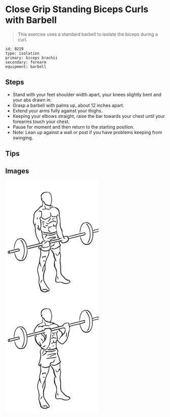 # Close Grip Standing Biceps Curls with Barbell
> This exercise uses a standard barbell to isolate the biceps during a curl.

``` 
id: 0219 
type: isolation 
primary: biceps brachii 
secondary: forearm 
equipment: barbell 
``` 

## Steps

 - Stand with your feet shoulder width apart, your knees slightly bent and your abs drawn in.
 - Grasp a barbell with palms up, about 12 inches apart.
 - Extend your arms fully against your thighs.
 - Keeping your elbows straight, raise the bar towards your chest until your forearms touch your chest.
 - Pause for moment and then return to the starting position.
 - Note: Lean up against a wall or post if you have problems keeping from swinging.

## Tips


## Images

<svg width="221pt" height="275pt" viewBox="0 0 221 275" xmlns="http://www.w3.org/2000/svg">
  <g fill="#FFF">
    <path d="M0 0h221v114.45c-4 1.11-8.07 1.99-12.15 2.77-.38.43-1.12 1.3-1.5 1.73-1.54-7.01-3.58-15.25-10.38-18.99-3.6-2.25-7.9-.91-11.57.37-4.22 1.83-6.19 6.4-7.55 10.5-1.64 4.73-2.13 9.77-1.68 14.74-9.69 1.55-18.9 5.29-28.61 6.61-2.53-2.45-6.07-.08-9.05-.04-1.05-1.77-2.23-3.47-3.07-5.35-.42-3.22.41-6.6-.84-9.69-1.35-3.32-3.9-6.3-3.93-10.03.01-7.75-.16-15.62-2.44-23.08.69-5.98.55-12.9-3.76-17.58-5.05-3.9-12.51-4.36-18.21-1.63.08-1.04.25-3.13.34-4.17 2.41.68 4.88 1.18 7.39 1.36-1.62-1.82-4.04-2.16-6.27-2.73 1.43-3.87 2.12-7.95 2.62-12.03.6-4.48-1.25-8.77-1.88-13.15-.6-3.9-4.51-6.72-8.34-6.76-5.07-.52-11.09.1-14.29 4.6-3.24 4.38-1.32 9.99-.81 14.91.92 1.03 1.84 2.07 2.75 3.1-.12 3.07-.29 6.14-.56 9.21-1.76.91-3.56 1.78-5.16 2.96-2.69 2.02-3.79 5.55-6.75 7.27-4.93 3.08-8.89 8.56-8.42 14.59.48 5.21-2.28 10.16-1.36 15.35.73 5.17 5.27 9.22 4.45 14.71-.69 5.81 1.29 11.32 2.51 16.91 1.54 6.35 6.4 11.32 7.54 17.83-9.34 3-19.03 4.69-28.5 7.2-1.34-6.41-3.91-13.01-9.08-17.29-3.92-3.17-9.39-1.76-13.52.14-7.27 5.89-8.55 16.16-8.5 24.95-4.13.92-8.25 1.91-12.4 2.75-3.38.75-2.46 8.01 1.25 6.65 8.19-1.97 16.55-3.54 24.48-6.35.32-1.95.28-4.85-1.67-5.86-3.78.55-7.43 1.78-11.15 2.61 1.61-7.36 1.34-15.85 6.83-21.71 2.3-2.83 6.18-2.87 9.42-3.81 3.25 1.88 6.74 3.83 8.62 7.25 6.13 10.87 7.05 24.77 1.6 36.11-1.24 2.44-2.93 4.92-5.47 6.13-3.14.56-6.53 1.15-9.67.26-4.34-2.07-6.69-6.66-8.14-11.02-.81-2.08-1.08-4.54-2.86-6.08.82 6.53 3.17 13.38 8.31 17.77 3.6 3.16 8.8 1.86 13.01 1.05 3.8-1.88 5.81-5.95 7.35-9.69 2.98-7.04 2.48-14.85 2.05-22.3 9.11-1.84 18.1-4.22 27.16-6.32 3.02-.72 6.08-1.43 8.94-2.69.08-1.27-.03-2.55 0-3.81 2.78-.48 5.75-.34 8.28-1.76-1.15-.32-2.3-.61-3.46-.86-1.61-2.52-3.3-5.09-3.9-8.07-1.14-4.26-.56-8.76-1.91-12.99 2.23 1.82 4.7 3.7 7.72 3.71 5.74.25 11.58 2.69 17.24.5 3.11-1.17 8.02-.82 8.64-5.03-4.72 1.8-9.62 3.33-14.68 3.7-3.35-.33-6.64-1.18-10.03-1.26-3.14.1-5.88-1.64-8.92-2.1a85.531 85.531 0 0 0-4.1-5.87c3.64-5.76 1.85-12.55 1.49-18.87 1.36-.58 2.72-1.17 4.04-1.85-.99.23-2.97.69-3.97.93-.66-1.45-1.34-2.89-2.03-4.32l1.56-2.84c3.67 2.85 8.23 7.22 13.16 4.43 2.74-2.16 5.88-3.54 9.1-4.82 3.9-3.44 2.89-9.55-.92-12.63 1.29 3.6 2.18 7.44.82 11.17-2.45.87-5.07 1.46-7.2 3.02-1.55.98-3.11 2.24-5.06 2.15-3.05.3-5.23-2.27-7.53-3.84H84.8c2.27-4.44 2.68-9.55 1.23-14.3-2.72-.91-6.32-1.99-8.31.81 1.24-.12 2.48-.27 3.71-.44l3.78 1.65c-.12 4.79.8 11.87-4.88 13.85 2.82 6.06 2.71 12.77 3.11 19.29-.01 2.81-1.93 5.1-3.09 7.51.57.26 1.73.77 2.3 1.03 4.97 6.05 2.6 14.39 5.76 21.14.94 2.09 2.71 3.62 4.27 5.23-2.85-.64-5.58-.13-7.37 2.43l2.12 1.35c-.56-.15-1.11-.31-1.65-.48-.97 1.49-2.76 1.82-4.29 2.45-.38-4.3-2.9-7.82-4.73-11.57-2.8-5.34-3.56-11.4-4.87-17.2.23-4.85.13-9.75-1.74-14.33l2.26.24c-.71-2.45-1.28-4.94-2.15-7.35l.28 4.28c-.51.64-1.02 1.29-1.54 1.93-1.82-4.61-2.53-9.82-.95-14.6 1.17-3.27.46-6.78 1.06-10.13.91-3.59 3.73-6.31 6.71-8.32 2.83-1.84 4.15-5.12 6.63-7.31 1.8-1.33 3.92-2.12 5.91-3.1.16-3.77.44-7.54.39-11.32 1.96 2.22 3.15 4.98 5.05 7.23 3.19 2.4 7.23 3.33 11.17 3.35.12 2.11 1.36 4.44.09 6.41-2.82 2.08-6.39-.53-9.55-.44.1-3.52-2.1-6.32-4.41-8.72 1.19 2.97 2.43 5.93 3.5 8.95-2.3.4-4.6.84-6.9 1.2-.06.4-.17 1.19-.22 1.59 2.26-.37 4.49-.91 6.76-1.25 2.97-.52 5.73.99 8.62 1.34 1.75-.64 2.82-2.3 4.29-3.36 2.62-1.27 5.47-1.94 8.31-2.52 3.37 1.76 7.07 3.45 8.96 6.97 2.55 3.94 2.8 8.96 1.5 13.38.34.52 1.03 1.55 1.37 2.06.36 3.68 1.65 7.22 1.74 10.93.21 3.26-.35 6.5-.4 9.76.52 6.44 5.68 11.6 5.33 18.19-.06 3.45 2.27 6.3 2.79 9.65.34 2.65 3.39 3.63 5.68 2.95-1.53-1.06-3.1-2.07-4.64-3.09 2.35-.75 4.72-1.43 7.1-2.06 1.28 2.29 4.44 4.49 3.18 7.41-1.95 4.82-7.49 6-11.99 7.18-1.6-1.05-2.97-2.41-4.47-3.59 1.49-.6 2.95-1.28 4.32-2.14-4.48-.47-8.69 1.37-13.02 2.17-5.88 1.2-11.64 2.9-17.52 4.11l.28-2.85c9.5-3.16 20.16-3.09 28.84-8.46-2.05.07-4.07.34-6.08.67-1.91-4.39-5.76-8.04-5.85-13.07-.14-3.31-.55-6.64-2-9.66.26-2.42.39-4.85.71-7.26.51-3.1 2.71-5.77 2.71-8.96-.72-4.3-1.63-8.57-1.99-12.92.74-.65 1.49-1.29 2.24-1.93-.23-.9-.71-2.71-.94-3.62-.92 1.73-1.66 3.54-2.24 5.4-2.41-.63-4.85-.31-7.19.46-1.3-.57-2.59-1.16-3.88-1.75-.24.4-.74 1.18-.98 1.57 3.1 2.05 6.7 1.84 9.97.23 2.58 2.48 2.21 6.38 3.07 9.62 1.24 4.61-1.54 8.75-3.9 12.43-.68-.13-2.03-.38-2.7-.51-.43-1.78-.93-3.55-1.57-5.27-.54 2.4-1.01 4.81-1.51 7.21.66-.15 1.99-.46 2.65-.62l1.99 1.31c.65-.57 1.95-1.72 2.6-2.3-.09 1.95-.1 3.93-.61 5.82 3.24 3.13 1.26 7.96 2.01 11.89.18 4.86 3.4 8.66 6 12.48-4.13 1.88-8.73 2.08-13.05 3.31-2.55.56-5.25 1.74-7.8.59 4.39-1.86 8.83-3.61 13.26-5.38-.06-1.08-.1-2.15-.14-3.22-5.9.27-11.74 1.45-17.34 3.3-1.39.38-2.41 1.44-3.46 2.34 6.33-.99 12.38-3.85 18.89-3.58-3.91 1.96-8.04 3.42-11.9 5.46.2.97.4 1.95.61 2.92-2.48-.2-4.96-.25-7.44-.38-1.39 1.24-2.78 2.49-4.07 3.84-1.25.66-2.49 1.34-3.7 2.07 3.82 1.06 6.36-2.02 8.36-4.71.93.17 2.77.51 3.69.69 1.54 3.48 2.44 7.67.06 10.99-4.38 1.09-8.84 2.01-13.36 2.25a44.692 44.692 0 0 0-4.22-3.7c1.4-.64 4.78.35 4.38-2.12-2.33-.09-4.61.5-6.85 1.04-9.06 2.23-18.14 4.32-27.19 6.59-1.01.47-3.02.42-2.54 2.05 1.45.71 2.99-.07 4.45-.35 7.59-2.19 15.29-4.01 23.01-5.69a322.31 322.31 0 0 1-3.35 3.09c1.11 2.33 2.83 4.48 5.54 4.87-.55 4.39.37 8.8-.03 13.19-1.16 4.28-2.6 8.53-2.72 13.01.06 7.67-5.06 14.37-4.72 22.09.58 7.76 4.65 15.08 3.55 23-1.69 8.34 2.37 16.2 3.98 24.2 3.49 5.58 11.95 6.59 17.31 3.18 1.82-.53 4.75-.85 4.49-3.44-.26-4.58-4.69-7.24-6.79-10.96-2.4-4.58-6.02-8.74-6.46-14.1-.79-6.7-.03-13.67 2.59-19.91 2.19-5.97-.38-12.44 1.29-18.5.78-3.3 2.07-6.45 3.09-9.69.97-3.18 3.31-5.73 4.31-8.9 1.2-3.59 1.46-7.39 1.6-11.15.89-.94 1.78-1.87 2.67-2.81 1.39 3.13 3.32 5.96 5.11 8.87 1.84 2.94.98 6.67 2.3 9.8 1.54 3.68 3.03 7.44 5.57 10.58.95-3.36-.74-6.31-2.11-9.21-1.7-3.42-.71-7.6-2.8-10.87-1.61-2.74-3.07-5.67-5.49-7.8-1.18-1.25-2.87-2.27-2.75-4.29 2.68.97 5.2 3.02 8.22 2.61 4.94-.29 9.33-2.97 13.11-5.97.26 4.28.48 8.57.79 12.86-.49.03-1.48.1-1.97.13-.78 2.32-1.34 4.84-3.02 6.72-2.77-.23-3.98-2.86-4.94-5.08-.19.04-.57.13-.75.17 1.03 2.18 1.4 5.1 3.74 6.31 3.39.28 4.7-3.37 6.28-5.63.77 1.87 2.01 3.73 1.65 5.86-1 6.45-2.26 13.11-.85 19.59 1.91 8.47-.98 17.54 2.64 25.69 2.75 2.9 5.74 5.59 8.16 8.79 2.37 3.21 6.23 4.71 10.08 5.16.74.94 1.47 1.9 2.19 2.86-1.74.92-3.4 2.02-5.24 2.73-2.61.16-5.21-.29-7.81-.37-2.6-1.24-5.19-2.93-8.19-2.74-3.67-.18-7.83 1.31-10.98-1.25.33-4.56.52-9.2 1.99-13.57.15-4.01.38-8.06-.12-12.06-.45-3.52-3.24-6.21-3.7-9.73-.71-4.22-1.49-8.53-.71-12.81-.44-.8-.9-1.59-1.35-2.38-.82 4.62-1.59 9.36-1.08 14.06 1.49 4.87 5.16 8.93 5.45 14.19 1.6 7.9-4.07 15.4-1.94 23.24 4.37 4.72 11.01-.24 15.92 2.97 6.29 3.52 15.8 3.51 20.01-3.17-1.22-1.36-2.29-2.9-3.79-3.97-3.12-.82-6.54-1.38-8.69-4.05-2.6-3.14-5.62-5.9-8.42-8.83-3.22-7.88-.8-16.68-2.3-24.88-1.27-5.92-1.17-12.13.17-18.03.83-3.26-1.44-6.21-1.33-9.45.01-4.61-.12-9.23-.9-13.78.58-.25 1.72-.74 2.3-.98-.05-.86-.09-1.7-.13-2.55-2.33-2.48-2.64-5.91-3.23-9.09 3.56.77 4.94 5.39 8.86 5.32 3.15-.6 6.25-1.54 9.2-2.78 2.65-1.81 3.91-4.98 5.04-7.87 8.48-2.15 17.03-3.98 25.47-6.28.85 7.5 3.82 15.63 10.61 19.67 3.91 1.26 8.66.85 12.33-1.01 7.41-6.59 8.49-17.42 8.35-26.75a82.79 82.79 0 0 0 13.03-2.97V275H0V0m74.13 91.89c.53-.07 1.59-.19 2.12-.26.15-1.5 1.21-3.08.55-4.55-1.77.9-1.89 3.19-2.67 4.81m40.34-3.39c-1.36 1.12-2.52 2.73-4.51 2.1 1.86 1.58 2.82 3.85 2.1 6.27-1.33.06-2.65.11-3.98.16-1.07 1.46-2.61 2.37-4.37 2.75-.64.87-1.26 1.74-1.88 2.62-1.95-.81-3.87-1.74-5.86-2.47 1.05 2.22 3.06 3.47 5.47 3.66 1.53-1.39 3.36-2.4 5.39-2.84.35-.39 1.05-1.16 1.41-1.54 1.83-.25 3.6-.82 5.13-1.89 2.69.14 5.37.52 7.91 1.48-.74-3.51-4.81-2.82-7.48-3-.08-1.51-.84-2.79-1.75-3.95.9-.76 1.8-1.52 2.69-2.28 1.09.5 2.2.98 3.32 1.44-.91-1.12-1.9-2.81-3.59-2.51m-10.87 3.87c-.84 2.2-3.37 3.16-3.88 5.51 3.92-1.74 6.3-5.33 8.39-8.9-2.04.28-3.67 1.51-4.51 3.39m-17.49 5.38c.93 3.38 4.56 1.55 6.87 1.07l-1.11-1.79c-1.83.79-3.8.94-5.76.72m.58 5.99c1.86.11 3.72.16 5.58.21-.8-.92-1.61-1.83-2.42-2.74-1.06.84-2.12 1.67-3.16 2.53m-9.68 1.13c-.47 2.15-.1 4.32.38 6.43L75 112.65c1.83 2.02 3.53 4.15 5.37 6.16 3.23-.29-.13-2.93-.92-4.23-.56-3.13.62-7.77-2.44-9.71m17.43 1.24c1.23 3.15 5.49 2.39 6.44-.55-2.14.22-4.29.4-6.44.55m-5.23 1.03c-.62 3.78 4.17 5.64 7.22 4.63-2.12-1.94-4.84-3.05-7.22-4.63m16.25 2.11c-1.76 1.27-3.76.23-5.63-.08 1.2 1.27 2.69 3.41 4.71 2.48 2.09-1.26 4.81-.86 6.68-2.51-1.89-.34-3.96-.92-5.76.11m-4.44 3.48c-.67 1.38 1.26 3.3 2.62 2.81.46-1.33-1.13-3.76-2.62-2.81m-.2 2.83c-.03 3.3 3.12 7.82 6.84 6.73-2.41-2.11-4.72-4.33-6.84-6.73m16.13 10.73c-5.1 1.59-10.46 2.59-15.82 2.11-3.86-.46-7.43-2.2-11.33-2.46.06.83.18 2.49.25 3.33.35-.5 1.05-1.48 1.4-1.98 1.82.66 3.63 1.35 5.35 2.23-1.1 1.8-2.32 3.51-3.53 5.23l1.46.85c1.53-1.56 2.64-3.43 3.29-5.51 1.15-.21 2.31-.45 3.47-.69 1.08 1.46 2.98.93 4.52.95 4.66-.29 9.38-1.33 13.46-3.67.13-.61.39-1.84.52-2.46-.97.75-1.83 1.71-3.04 2.07m5.39 7.1c-.87 1.14.69 3.35 2.05 2.49-.05-1.4-.73-2.23-2.05-2.49m-87.22 6.84c1.86 3.35 4.98 5.92 6.12 9.67 4.39 11.73 4.32 25.98-2.82 36.64 3.01-.48 4.09-3.5 4.97-5.99 3.62-10.84 3.01-23.05-1.57-33.51-1.5-2.82-3.13-6.37-6.7-6.81m69.1 1.05c.57.58.57.58 0 0m21.48 92.97c-.75-2.71-1.25-5.48-1.26-8.3-2.43 2.29-1.4 6.61 1.26 8.3z"/>
    <path d="M89.46 31.39c3.59-2.93 8.38-2.95 12.77-2.78 2.07 1.84 4.75 3.6 5.08 6.61.69 4.24 2.32 8.46 1.51 12.82-.52 2.94-.73 5.95-1.63 8.8-1.02.76-2.14 1.38-3.23 2.04-2.66-.87-5.35-1.69-7.92-2.83-2.37-1.08-3.2-3.74-4.16-5.95-1.66-.99-3.38-1.94-4.81-3.25-.3-1.71.59-3.3 1.03-4.9-.61.14-1.84.41-2.45.55-.5-3.98.17-8.73 3.81-11.11zM184.49 102.49c3.47-1.82 8.25-3.42 11.65-.63 6.07 3.2 8.13 10.38 9.55 16.58 1.24 9.29 1.25 19.84-4.46 27.75-2.71 3.95-7.91 4.22-12.23 3.85-3.6-1.51-6.44-4.58-8.08-8.08-1.6-3.17-1.96-6.81-3.85-9.84 3.88-1.2 7.88-1.94 11.74-3.2.31-.97.62-1.95.94-2.93-.49-1.13-.98-2.27-1.46-3.4-3.93.76-7.78 1.89-11.71 2.62 1.47-7.78 1.3-17.18 7.91-22.72m6.44-.78c.25 2.45 2.51 3.84 3.69 5.82 7.21 12.39 7.32 28.78-.68 40.84 3.8-.91 4.63-5.32 5.92-8.44 3.07-11.61 1.87-24.72-4.75-34.92-.96-1.58-2.53-2.58-4.18-3.3zM207.13 119.47c4.58-1.37 9.27-2.29 13.87-3.55v3.7c-4.35 1.13-8.79 1.9-13.11 3.18l-.76-3.33z"/>
    <path d="M151.45 133.16c11.66-2.26 23.02-5.97 34.65-8.41 1.73-1.03 3.01 2.05 1.41 2.68-12.13 3.65-24.61 5.92-36.8 9.34-.5-.66-1.5-1.99-2-2.65.35-.51.72-1 1.09-1.49l1.65.53zM106.39 149.19c6.76-1.53 13.69-2.44 20.22-4.9.21 3.32.51 6.88 3.11 9.32-2.12.9-4.07 2.13-5.8 3.65-2.57 2.24-5.89 3.25-9.12 4.09-2.57-.94-5.2-1.89-7.98-1.85.57-3.54 4.32-3.96 7.15-4.65 1.87-1.37 2.32-3.86 2.95-5.96-2.28.41-2.74 3.01-3.9 4.63-2.5.35-5.27.69-7.08 2.66-.57 2.11-.68 4.32-1.02 6.47-3.48 2.38-7.78 3.72-12 3.26-2.74-.59-5.24-1.94-7.85-2.93 0-1.8-.01-3.6-.04-5.4-2.33.27-2.4 2.97-3.41 4.58a313.1 313.1 0 0 1-1.8-2.65c.79-1.45 1.46-2.96 2.02-4.51 3.73-.24 4.87 4.4 8.24 5.37.94-1.14 2.34-1.64 3.81-1.38 4.51-.05 9.69-1.09 12.28-5.21 1.3-1.27.47-3.1.22-4.59zM10.39 167.44c7.38-.79 14.39-3.46 21.7-4.48.16.56.48 1.66.64 2.22-7.08 2.5-14.63 3.49-21.74 5.97l-.6-3.71z"/>
    <path d="M84.02 164.75c2.68.85 5.18 2.22 7.87 3.06 3.72.67 7.45-.55 11.03-1.44-.26 4.3-1.03 8.67-2.83 12.6-3.79 5.75-5.29 12.57-7.5 19.01-2.27 4.09-4.51 8.38-4.86 13.14-.05 1.87-.66 4.16 1.12 5.49 1.25-5.12.37-10.95 4.02-15.26.08 3.23.3 6.49-.06 9.71-.78 3.39-2.78 6.39-3.27 9.86-.97 6.5-.65 13.38 1.95 19.48 2.06 3.31 3.9 6.76 5.91 10.11 2.44 2.6 4.66 5.39 6.38 8.53-1.19.51-2.42.91-3.68 1.19-.99-1.54-1.73-4.53-4.2-3.66-2.78.56-5.63.25-8.42.6-.17.42-.53 1.25-.71 1.66.95-.18 1.9-.35 2.86-.52 3 2.05 7.32-2.14 9.13 1.95-4.03 3.66-10.68 2.34-13.66-2-.47-6.07-3.91-11.35-5.05-17.27-.01-2.69 1.04-5.28.96-7.97-.29-6.02-2.3-11.73-3.64-17.55-1.38-6.5 1.02-13 3.62-18.86 1.93 2.32 1.19 7.12 4.45 8.1-1.64-5.11-2.98-10.32-3.75-15.63.13-4.55 2.33-8.62 3.28-12.98.1-3.81-.69-7.57-.95-11.35m3.49 15.04c-.19 1.81-.35 3.64-.42 5.47.69-1.14 1.35-2.29 2.01-3.43 1.72-.39 3.42-.85 5.09-1.39.67 1.05 1.4 2.06 2.19 3.04-.38-1.88-1.02-3.69-1.7-5.47-2.19 1.27-4.63 1.93-7.17 1.78m1.66 9.34c.15.49.44 1.48.58 1.98.91-.07 2.72-.2 3.63-.27-.28-2.23-2.63-1.51-4.21-1.71m-6.42 53.59c2.94-1.87 3.77-5.36 5.54-8.14-3.63.49-4.65 5.15-5.54 8.14zM8.2 168.31c1.43-.04 1.26 2.4.5 3.15-1.39.01-1.37-2.44-.5-3.15z"/>
  </g>
  <g fill="#333">
    <path d="M85.83 31.9c3.2-4.5 9.22-5.12 14.29-4.6 3.83.04 7.74 2.86 8.34 6.76.63 4.38 2.48 8.67 1.88 13.15-.5 4.08-1.19 8.16-2.62 12.03 2.23.57 4.65.91 6.27 2.73-2.51-.18-4.98-.68-7.39-1.36-.09 1.04-.26 3.13-.34 4.17 5.7-2.73 13.16-2.27 18.21 1.63 4.31 4.68 4.45 11.6 3.76 17.58 2.28 7.46 2.45 15.33 2.44 23.08.03 3.73 2.58 6.71 3.93 10.03 1.25 3.09.42 6.47.84 9.69.84 1.88 2.02 3.58 3.07 5.35 2.98-.04 6.52-2.41 9.05.04 9.71-1.32 18.92-5.06 28.61-6.61-.45-4.97.04-10.01 1.68-14.74 1.36-4.1 3.33-8.67 7.55-10.5 3.67-1.28 7.97-2.62 11.57-.37 6.8 3.74 8.84 11.98 10.38 18.99.38-.43 1.12-1.3 1.5-1.73 4.08-.78 8.15-1.66 12.15-2.77v1.47c-4.6 1.26-9.29 2.18-13.87 3.55l.76 3.33c4.32-1.28 8.76-2.05 13.11-3.18v1.33a82.79 82.79 0 0 1-13.03 2.97c.14 9.33-.94 20.16-8.35 26.75-3.67 1.86-8.42 2.27-12.33 1.01-6.79-4.04-9.76-12.17-10.61-19.67-8.44 2.3-16.99 4.13-25.47 6.28-1.13 2.89-2.39 6.06-5.04 7.87a46.046 46.046 0 0 1-9.2 2.78c-3.92.07-5.3-4.55-8.86-5.32.59 3.18.9 6.61 3.23 9.09.04.85.08 1.69.13 2.55-.58.24-1.72.73-2.3.98.78 4.55.91 9.17.9 13.78-.11 3.24 2.16 6.19 1.33 9.45-1.34 5.9-1.44 12.11-.17 18.03 1.5 8.2-.92 17 2.3 24.88 2.8 2.93 5.82 5.69 8.42 8.83 2.15 2.67 5.57 3.23 8.69 4.05 1.5 1.07 2.57 2.61 3.79 3.97-4.21 6.68-13.72 6.69-20.01 3.17-4.91-3.21-11.55 1.75-15.92-2.97-2.13-7.84 3.54-15.34 1.94-23.24-.29-5.26-3.96-9.32-5.45-14.19-.51-4.7.26-9.44 1.08-14.06.45.79.91 1.58 1.35 2.38-.78 4.28 0 8.59.71 12.81.46 3.52 3.25 6.21 3.7 9.73.5 4 .27 8.05.12 12.06-1.47 4.37-1.66 9.01-1.99 13.57 3.15 2.56 7.31 1.07 10.98 1.25 3-.19 5.59 1.5 8.19 2.74 2.6.08 5.2.53 7.81.37 1.84-.71 3.5-1.81 5.24-2.73-.72-.96-1.45-1.92-2.19-2.86-3.85-.45-7.71-1.95-10.08-5.16-2.42-3.2-5.41-5.89-8.16-8.79-3.62-8.15-.73-17.22-2.64-25.69-1.41-6.48-.15-13.14.85-19.59.36-2.13-.88-3.99-1.65-5.86-1.58 2.26-2.89 5.91-6.28 5.63-2.34-1.21-2.71-4.13-3.74-6.31.18-.04.56-.13.75-.17.96 2.22 2.17 4.85 4.94 5.08 1.68-1.88 2.24-4.4 3.02-6.72.49-.03 1.48-.1 1.97-.13-.31-4.29-.53-8.58-.79-12.86-3.78 3-8.17 5.68-13.11 5.97-3.02.41-5.54-1.64-8.22-2.61-.12 2.02 1.57 3.04 2.75 4.29 2.42 2.13 3.88 5.06 5.49 7.8 2.09 3.27 1.1 7.45 2.8 10.87 1.37 2.9 3.06 5.85 2.11 9.21-2.54-3.14-4.03-6.9-5.57-10.58-1.32-3.13-.46-6.86-2.3-9.8-1.79-2.91-3.72-5.74-5.11-8.87-.89.94-1.78 1.87-2.67 2.81-.14 3.76-.4 7.56-1.6 11.15-1 3.17-3.34 5.72-4.31 8.9-1.02 3.24-2.31 6.39-3.09 9.69-1.67 6.06.9 12.53-1.29 18.5-2.62 6.24-3.38 13.21-2.59 19.91.44 5.36 4.06 9.52 6.46 14.1 2.1 3.72 6.53 6.38 6.79 10.96.26 2.59-2.67 2.91-4.49 3.44-5.36 3.41-13.82 2.4-17.31-3.18-1.61-8-5.67-15.86-3.98-24.2 1.1-7.92-2.97-15.24-3.55-23-.34-7.72 4.78-14.42 4.72-22.09.12-4.48 1.56-8.73 2.72-13.01.4-4.39-.52-8.8.03-13.19-2.71-.39-4.43-2.54-5.54-4.87 1.12-1.02 2.24-2.05 3.35-3.09-7.72 1.68-15.42 3.5-23.01 5.69-1.46.28-3 1.06-4.45.35-.48-1.63 1.53-1.58 2.54-2.05 9.05-2.27 18.13-4.36 27.19-6.59 2.24-.54 4.52-1.13 6.85-1.04.4 2.47-2.98 1.48-4.38 2.12 1.47 1.14 2.89 2.37 4.22 3.7 4.52-.24 8.98-1.16 13.36-2.25 2.38-3.32 1.48-7.51-.06-10.99-.92-.18-2.76-.52-3.69-.69-2 2.69-4.54 5.77-8.36 4.71 1.21-.73 2.45-1.41 3.7-2.07 1.29-1.35 2.68-2.6 4.07-3.84 2.48.13 4.96.18 7.44.38-.21-.97-.41-1.95-.61-2.92 3.86-2.04 7.99-3.5 11.9-5.46-6.51-.27-12.56 2.59-18.89 3.58 1.05-.9 2.07-1.96 3.46-2.34 5.6-1.85 11.44-3.03 17.34-3.3.04 1.07.08 2.14.14 3.22-4.43 1.77-8.87 3.52-13.26 5.38 2.55 1.15 5.25-.03 7.8-.59 4.32-1.23 8.92-1.43 13.05-3.31-2.6-3.82-5.82-7.62-6-12.48-.75-3.93 1.23-8.76-2.01-11.89.51-1.89.52-3.87.61-5.82-.65.58-1.95 1.73-2.6 2.3l-1.99-1.31c-.66.16-1.99.47-2.65.62.5-2.4.97-4.81 1.51-7.21.64 1.72 1.14 3.49 1.57 5.27.67.13 2.02.38 2.7.51 2.36-3.68 5.14-7.82 3.9-12.43-.86-3.24-.49-7.14-3.07-9.62-3.27 1.61-6.87 1.82-9.97-.23.24-.39.74-1.17.98-1.57 1.29.59 2.58 1.18 3.88 1.75 2.34-.77 4.78-1.09 7.19-.46.58-1.86 1.32-3.67 2.24-5.4.23.91.71 2.72.94 3.62-.75.64-1.5 1.28-2.24 1.93.36 4.35 1.27 8.62 1.99 12.92 0 3.19-2.2 5.86-2.71 8.96-.32 2.41-.45 4.84-.71 7.26 1.45 3.02 1.86 6.35 2 9.66.09 5.03 3.94 8.68 5.85 13.07 2.01-.33 4.03-.6 6.08-.67-8.68 5.37-19.34 5.3-28.84 8.46l-.28 2.85c5.88-1.21 11.64-2.91 17.52-4.11 4.33-.8 8.54-2.64 13.02-2.17-1.37.86-2.83 1.54-4.32 2.14 1.5 1.18 2.87 2.54 4.47 3.59 4.5-1.18 10.04-2.36 11.99-7.18 1.26-2.92-1.9-5.12-3.18-7.41-2.38.63-4.75 1.31-7.1 2.06 1.54 1.02 3.11 2.03 4.64 3.09-2.29.68-5.34-.3-5.68-2.95-.52-3.35-2.85-6.2-2.79-9.65.35-6.59-4.81-11.75-5.33-18.19.05-3.26.61-6.5.4-9.76-.09-3.71-1.38-7.25-1.74-10.93-.34-.51-1.03-1.54-1.37-2.06 1.3-4.42 1.05-9.44-1.5-13.38-1.89-3.52-5.59-5.21-8.96-6.97-2.84.58-5.69 1.25-8.31 2.52-1.47 1.06-2.54 2.72-4.29 3.36-2.89-.35-5.65-1.86-8.62-1.34-2.27.34-4.5.88-6.76 1.25.05-.4.16-1.19.22-1.59 2.3-.36 4.6-.8 6.9-1.2-1.07-3.02-2.31-5.98-3.5-8.95 2.31 2.4 4.51 5.2 4.41 8.72 3.16-.09 6.73 2.52 9.55.44 1.27-1.97.03-4.3-.09-6.41-3.94-.02-7.98-.95-11.17-3.35-1.9-2.25-3.09-5.01-5.05-7.23.05 3.78-.23 7.55-.39 11.32-1.99.98-4.11 1.77-5.91 3.1-2.48 2.19-3.8 5.47-6.63 7.31-2.98 2.01-5.8 4.73-6.71 8.32-.6 3.35.11 6.86-1.06 10.13-1.58 4.78-.87 9.99.95 14.6.52-.64 1.03-1.29 1.54-1.93l-.28-4.28c.87 2.41 1.44 4.9 2.15 7.35l-2.26-.24c1.87 4.58 1.97 9.48 1.74 14.33 1.31 5.8 2.07 11.86 4.87 17.2 1.83 3.75 4.35 7.27 4.73 11.57 1.53-.63 3.32-.96 4.29-2.45.54.17 1.09.33 1.65.48l-2.12-1.35c1.79-2.56 4.52-3.07 7.37-2.43-1.56-1.61-3.33-3.14-4.27-5.23-3.16-6.75-.79-15.09-5.76-21.14-.57-.26-1.73-.77-2.3-1.03 1.16-2.41 3.08-4.7 3.09-7.51-.4-6.52-.29-13.23-3.11-19.29 5.68-1.98 4.76-9.06 4.88-13.85l-3.78-1.65c-1.23.17-2.47.32-3.71.44 1.99-2.8 5.59-1.72 8.31-.81 1.45 4.75 1.04 9.86-1.23 14.3h1.62c2.3 1.57 4.48 4.14 7.53 3.84 1.95.09 3.51-1.17 5.06-2.15 2.13-1.56 4.75-2.15 7.2-3.02 1.36-3.73.47-7.57-.82-11.17 3.81 3.08 4.82 9.19.92 12.63-3.22 1.28-6.36 2.66-9.1 4.82-4.93 2.79-9.49-1.58-13.16-4.43l-1.56 2.84c.69 1.43 1.37 2.87 2.03 4.32 1-.24 2.98-.7 3.97-.93-1.32.68-2.68 1.27-4.04 1.85.36 6.32 2.15 13.11-1.49 18.87 1.45 1.89 2.81 3.86 4.1 5.87 3.04.46 5.78 2.2 8.92 2.1 3.39.08 6.68.93 10.03 1.26 5.06-.37 9.96-1.9 14.68-3.7-.62 4.21-5.53 3.86-8.64 5.03-5.66 2.19-11.5-.25-17.24-.5-3.02-.01-5.49-1.89-7.72-3.71 1.35 4.23.77 8.73 1.91 12.99.6 2.98 2.29 5.55 3.9 8.07 1.16.25 2.31.54 3.46.86-2.53 1.42-5.5 1.28-8.28 1.76-.03 1.26.08 2.54 0 3.81-2.86 1.26-5.92 1.97-8.94 2.69-9.06 2.1-18.05 4.48-27.16 6.32.43 7.45.93 15.26-2.05 22.3-1.54 3.74-3.55 7.81-7.35 9.69-4.21.81-9.41 2.11-13.01-1.05-5.14-4.39-7.49-11.24-8.31-17.77 1.78 1.54 2.05 4 2.86 6.08 1.45 4.36 3.8 8.95 8.14 11.02 3.14.89 6.53.3 9.67-.26 2.54-1.21 4.23-3.69 5.47-6.13 5.45-11.34 4.53-25.24-1.6-36.11-1.88-3.42-5.37-5.37-8.62-7.25-3.24.94-7.12.98-9.42 3.81-5.49 5.86-5.22 14.35-6.83 21.71 3.72-.83 7.37-2.06 11.15-2.61 1.95 1.01 1.99 3.91 1.67 5.86-7.93 2.81-16.29 4.38-24.48 6.35-3.71 1.36-4.63-5.9-1.25-6.65 4.15-.84 8.27-1.83 12.4-2.75-.05-8.79 1.23-19.06 8.5-24.95 4.13-1.9 9.6-3.31 13.52-.14 5.17 4.28 7.74 10.88 9.08 17.29 9.47-2.51 19.16-4.2 28.5-7.2-1.14-6.51-6-11.48-7.54-17.83-1.22-5.59-3.2-11.1-2.51-16.91.82-5.49-3.72-9.54-4.45-14.71-.92-5.19 1.84-10.14 1.36-15.35-.47-6.03 3.49-11.51 8.42-14.59 2.96-1.72 4.06-5.25 6.75-7.27 1.6-1.18 3.4-2.05 5.16-2.96.27-3.07.44-6.14.56-9.21-.91-1.03-1.83-2.07-2.75-3.1-.51-4.92-2.43-10.53.81-14.91m3.63-.51c-3.64 2.38-4.31 7.13-3.81 11.11.61-.14 1.84-.41 2.45-.55-.44 1.6-1.33 3.19-1.03 4.9 1.43 1.31 3.15 2.26 4.81 3.25.96 2.21 1.79 4.87 4.16 5.95 2.57 1.14 5.26 1.96 7.92 2.83 1.09-.66 2.21-1.28 3.23-2.04.9-2.85 1.11-5.86 1.63-8.8.81-4.36-.82-8.58-1.51-12.82-.33-3.01-3.01-4.77-5.08-6.61-4.39-.17-9.18-.15-12.77 2.78m95.03 71.1c-6.61 5.54-6.44 14.94-7.91 22.72 3.93-.73 7.78-1.86 11.71-2.62.48 1.13.97 2.27 1.46 3.4-.32.98-.63 1.96-.94 2.93-3.86 1.26-7.86 2-11.74 3.2 1.89 3.03 2.25 6.67 3.85 9.84 1.64 3.5 4.48 6.57 8.08 8.08 4.32.37 9.52.1 12.23-3.85 5.71-7.91 5.7-18.46 4.46-27.75-1.42-6.2-3.48-13.38-9.55-16.58-3.4-2.79-8.18-1.19-11.65.63m-33.04 30.67l-1.65-.53c-.37.49-.74.98-1.09 1.49.5.66 1.5 1.99 2 2.65 12.19-3.42 24.67-5.69 36.8-9.34 1.6-.63.32-3.71-1.41-2.68-11.63 2.44-22.99 6.15-34.65 8.41m-45.06 16.03c.25 1.49 1.08 3.32-.22 4.59-2.59 4.12-7.77 5.16-12.28 5.21-1.47-.26-2.87.24-3.81 1.38-3.37-.97-4.51-5.61-8.24-5.37-.56 1.55-1.23 3.06-2.02 4.51.59.88 1.19 1.76 1.8 2.65 1.01-1.61 1.08-4.31 3.41-4.58.03 1.8.04 3.6.04 5.4 2.61.99 5.11 2.34 7.85 2.93 4.22.46 8.52-.88 12-3.26.34-2.15.45-4.36 1.02-6.47 1.81-1.97 4.58-2.31 7.08-2.66 1.16-1.62 1.62-4.22 3.9-4.63-.63 2.1-1.08 4.59-2.95 5.96-2.83.69-6.58 1.11-7.15 4.65 2.78-.04 5.41.91 7.98 1.85 3.23-.84 6.55-1.85 9.12-4.09a21.51 21.51 0 0 1 5.8-3.65c-2.6-2.44-2.9-6-3.11-9.32-6.53 2.46-13.46 3.37-20.22 4.9m-96 18.25l.6 3.71c7.11-2.48 14.66-3.47 21.74-5.97-.16-.56-.48-1.66-.64-2.22-7.31 1.02-14.32 3.69-21.7 4.48m73.63-2.69c.26 3.78 1.05 7.54.95 11.35-.95 4.36-3.15 8.43-3.28 12.98.77 5.31 2.11 10.52 3.75 15.63-3.26-.98-2.52-5.78-4.45-8.1-2.6 5.86-5 12.36-3.62 18.86 1.34 5.82 3.35 11.53 3.64 17.55.08 2.69-.97 5.28-.96 7.97 1.14 5.92 4.58 11.2 5.05 17.27 2.98 4.34 9.63 5.66 13.66 2-1.81-4.09-6.13.1-9.13-1.95-.96.17-1.91.34-2.86.52.18-.41.54-1.24.71-1.66 2.79-.35 5.64-.04 8.42-.6 2.47-.87 3.21 2.12 4.2 3.66 1.26-.28 2.49-.68 3.68-1.19-1.72-3.14-3.94-5.93-6.38-8.53-2.01-3.35-3.85-6.8-5.91-10.11-2.6-6.1-2.92-12.98-1.95-19.48.49-3.47 2.49-6.47 3.27-9.86.36-3.22.14-6.48.06-9.71-3.65 4.31-2.77 10.14-4.02 15.26-1.78-1.33-1.17-3.62-1.12-5.49.35-4.76 2.59-9.05 4.86-13.14 2.21-6.44 3.71-13.26 7.5-19.01 1.8-3.93 2.57-8.3 2.83-12.6-3.58.89-7.31 2.11-11.03 1.44-2.69-.84-5.19-2.21-7.87-3.06M8.2 168.31c-.87.71-.89 3.16.5 3.15.76-.75.93-3.19-.5-3.15z"/>
    <path d="M74.13 91.89c.78-1.62.9-3.91 2.67-4.81.66 1.47-.4 3.05-.55 4.55-.53.07-1.59.19-2.12.26zM114.47 88.5c1.69-.3 2.68 1.39 3.59 2.51-1.12-.46-2.23-.94-3.32-1.44-.89.76-1.79 1.52-2.69 2.28.91 1.16 1.67 2.44 1.75 3.95 2.67.18 6.74-.51 7.48 3-2.54-.96-5.22-1.34-7.91-1.48-1.53 1.07-3.3 1.64-5.13 1.89-.36.38-1.06 1.15-1.41 1.54-2.03.44-3.86 1.45-5.39 2.84-2.41-.19-4.42-1.44-5.47-3.66 1.99.73 3.91 1.66 5.86 2.47.62-.88 1.24-1.75 1.88-2.62 1.76-.38 3.3-1.29 4.37-2.75 1.33-.05 2.65-.1 3.98-.16.72-2.42-.24-4.69-2.1-6.27 1.99.63 3.15-.98 4.51-2.1z"/>
    <path d="M103.6 92.37c.84-1.88 2.47-3.11 4.51-3.39-2.09 3.57-4.47 7.16-8.39 8.9.51-2.35 3.04-3.31 3.88-5.51zM86.11 97.75c1.96.22 3.93.07 5.76-.72l1.11 1.79c-2.31.48-5.94 2.31-6.87-1.07zM86.69 103.74c1.04-.86 2.1-1.69 3.16-2.53.81.91 1.62 1.82 2.42 2.74-1.86-.05-3.72-.1-5.58-.21zM190.93 101.71c1.65.72 3.22 1.72 4.18 3.3 6.62 10.2 7.82 23.31 4.75 34.92-1.29 3.12-2.12 7.53-5.92 8.44 8-12.06 7.89-28.45.68-40.84-1.18-1.98-3.44-3.37-3.69-5.82zM77.01 104.87c3.06 1.94 1.88 6.58 2.44 9.71.79 1.3 4.15 3.94.92 4.23-1.84-2.01-3.54-4.14-5.37-6.16l2.39-1.35c-.48-2.11-.85-4.28-.38-6.43zM94.44 106.11c2.15-.15 4.3-.33 6.44-.55-.95 2.94-5.21 3.7-6.44.55zM89.21 107.14c2.38 1.58 5.1 2.69 7.22 4.63-3.05 1.01-7.84-.85-7.22-4.63zM105.46 109.25c1.8-1.03 3.87-.45 5.76-.11-1.87 1.65-4.59 1.25-6.68 2.51-2.02.93-3.51-1.21-4.71-2.48 1.87.31 3.87 1.35 5.63.08zM101.02 112.73c1.49-.95 3.08 1.48 2.62 2.81-1.36.49-3.29-1.43-2.62-2.81zM100.82 115.56c2.12 2.4 4.43 4.62 6.84 6.73-3.72 1.09-6.87-3.43-6.84-6.73zM116.95 126.29c1.21-.36 2.07-1.32 3.04-2.07-.13.62-.39 1.85-.52 2.46-4.08 2.34-8.8 3.38-13.46 3.67-1.54-.02-3.44.51-4.52-.95-1.16.24-2.32.48-3.47.69-.65 2.08-1.76 3.95-3.29 5.51l-1.46-.85c1.21-1.72 2.43-3.43 3.53-5.23-1.72-.88-3.53-1.57-5.35-2.23-.35.5-1.05 1.48-1.4 1.98-.07-.84-.19-2.5-.25-3.33 3.9.26 7.47 2 11.33 2.46 5.36.48 10.72-.52 15.82-2.11zM122.34 133.39c1.32.26 2 1.09 2.05 2.49-1.36.86-2.92-1.35-2.05-2.49zM35.12 140.23c3.57.44 5.2 3.99 6.7 6.81 4.58 10.46 5.19 22.67 1.57 33.51-.88 2.49-1.96 5.51-4.97 5.99 7.14-10.66 7.21-24.91 2.82-36.64-1.14-3.75-4.26-6.32-6.12-9.67zM104.22 141.28c.57.58.57.58 0 0zM87.51 179.79c2.54.15 4.98-.51 7.17-1.78.68 1.78 1.32 3.59 1.7 5.47-.79-.98-1.52-1.99-2.19-3.04-1.67.54-3.37 1-5.09 1.39-.66 1.14-1.32 2.29-2.01 3.43.07-1.83.23-3.66.42-5.47zM89.17 189.13c1.58.2 3.93-.52 4.21 1.71-.91.07-2.72.2-3.63.27-.14-.5-.43-1.49-.58-1.98zM125.7 234.25c-2.66-1.69-3.69-6.01-1.26-8.3.01 2.82.51 5.59 1.26 8.3zM82.75 242.72c.89-2.99 1.91-7.65 5.54-8.14-1.77 2.78-2.6 6.27-5.54 8.14z"/>
  </g>
</svg>

<svg width="221pt" height="275pt" viewBox="0 0 221 275" xmlns="http://www.w3.org/2000/svg">
  <g fill="#FFF">
    <path d="M0 0h221v46.52c-5.06.83-10.11 1.91-14.89 3.82-1.55-6.38-3.43-13.47-8.99-17.57-4.32-3.28-10.4-1.72-14.62.83-6.31 6.11-7.6 15.71-7.32 24.1-6.8 1.6-13.57 3.34-20.3 5.2-1.49.23-2.56 1.31-3.6 2.28 9.72-1.53 19.08-4.79 28.66-7.03 2.59-.39 5.86-2.56 7.88.15-1.29 1.5-3.28 1.87-5.06 2.45-10.15 2.96-20.56 4.87-30.69 7.88-.63-2.44-1.2-4.91-1.63-7.39-6.09-1.24-12.65.84-15.66 6.53-2.49.72-5.02 1.31-7.55 1.88-2.63-5.49-9.53-5.2-13.44-9.23-2.02-.32-4.04-.62-6.06-.95 1.28-3.98 2.09-8.1 2.6-12.24.58-4.48-1.18-8.78-1.86-13.13-.61-3.92-4.5-6.77-8.37-6.79-5.05-.54-11.03.1-14.24 4.55-3.28 4.37-1.34 10-.85 14.92.92 1.04 1.85 2.09 2.77 3.14-.33 4.26.63 9.66-3.64 12.29-2.78.54-5.28 1.89-7.81 3.11-3.12 3.33-5.49 7.23-7.82 11.13-1.44 2.42-1.73 5.38-.9 8.07.29-.18.89-.55 1.19-.74.76-2.62.11-5.73 2.03-7.93 2.85-3.74 5.23-8.09 9.32-10.66 2.27-1.54 5.06-2.14 7.28-3.76 1.82-3.51 1.15-7.73 1.32-11.55 1.91 2.28 3.14 5.04 5.11 7.27 3.25 2.26 7.19 3.38 11.14 3.36.12.79.35 2.37.46 3.16.5-1.03 1-2.06 1.49-3.1 1.99.62 3.99 1.21 5.99 1.8-3.6.87-6.65 2.9-9.24 5.48-2.74-.2-5.38-1.05-8.11-1.39-.07-3.48-2.15-6.29-4.5-8.65 1.25 2.95 2.47 5.92 3.54 8.95-2.49.55-5.01 1.03-7.57 1.04l.12 1.36c-2.78-.48-5.61-.51-8.43-.47-.36 1.58-.7 3.17-.98 4.76 1.07-1.06 2.12-2.14 3.16-3.24 2.33.18 4.61.69 6.71 1.75 1.28-1.37 2.48-3.06 4.48-3.38 3.75-1.36 7.51.7 11.29.71 5.34-6.28 17.21-6.79 21.74.73-5.57 1.62-11.17 3.14-16.76 4.67-.59-.44-1.77-1.31-2.37-1.75-4.24.64-8.55.71-12.78 1.45-1.07 1.27-1.74 2.81-2.53 4.26l-2.12.84c-.68-.96-1.37-1.91-2.07-2.85l-.08 3.19c-5.63 1.34-11.18 2.99-16.73 4.62-6.18 1.19-12.31 2.68-18.38 4.36-1.19-6.19-3.4-12.59-8.47-16.69-3.77-3.76-9.74-2.51-13.96-.31-7.52 5.69-8.82 16.11-8.56 24.9-4.25 1.05-8.55 1.94-12.79 3.03-2.14 1.3-1.93 5.74.48 6.58 8.67-1.75 17.33-3.87 25.75-6.55.5-2.1-.34-4.17-.78-6.19-4.04.89-8.04 1.93-12.07 2.84 1.29-7.14 1.05-15.27 6.23-21.01 2.26-3.2 6.39-3.47 9.84-4.5 3.97 2.26 7.96 4.96 9.96 9.25 4.21 9.23 4.99 20.01 2.21 29.77-1.16 4.13-3.33 8.42-7.31 10.44-4.11.82-9.33 1.78-12.47-1.8-4.44-4-5.17-10.23-8.17-15.1.66 7.52 4.11 15.73 11.06 19.4 5.01.89 11.37.58 14.53-4.06 4.75-6.74 5.67-15.36 5.31-23.39 6.41-1.33 12.78-2.98 18.96-5.16.6 2.34 2.15 4.19 4.2 5.44-.5-2.11-1.29-4.18-3.04-5.56 3.92-.6 7.8-1.52 11.57-2.78 1.78-.32 3.57-.68 5.35-1.05 1.67 2.44 4.08 4.34 5.5 6.95.52 2.22.18 4.52.17 6.77-.42-5.86-5.05-10.18-9.98-12.72-.14.35-.41 1.05-.55 1.41 3.38 2.56 7.82 5.44 7.82 10.19 1.05 5.16-5.54 7.15-5.01 12.28 3.16-4.83 9.15-7.99 9.87-14.16.6-3.13.77-6.33.5-9.51-.76 1.21-1.38 2.48-1.96 3.78-1.42-1.82-2.99-3.51-4.63-5.13 1.66-.77 3.37-1.55 4.6-2.96-6.32.75-12.44 2.68-18.63 4.1-8.26 2.21-16.71 3.75-24.81 6.52-.09-1.15-.17-2.29-.26-3.44 13.63-3.09 27.16-6.59 40.69-10.1.25-1.03.5-2.06.76-3.09 3.69-.72 7.4-1.94 11.2-1.71 1.68 1.36 4.11 2.97 3.49 5.48-.82 7.68-2.27 15.28-2.75 22.98-.25 6.37-2.89 12.49-6.85 17.42-.92 1.36-2.57 1.82-3.96 2.55-3.83-2.25-8.22-3.79-10.96-7.5.55-.25 1.66-.75 2.21-1-1.04-4.1-3.26-8.2-7.54-9.58 1.59 2.53 5.8 5.04 4.4 8.32-2.18-2.35-4.78-4.28-6.76-6.81-2.86-4.56-3.4-10.05-4.95-15.09-.33-.1-.99-.31-1.32-.41-.11 6.55.71 14.04 5.75 18.79 3.48 3.66 7.1 7.2 10.3 11.11-1.3 2.43-3.46 4.58-3.83 7.4.08 3.68 1.74 7.21 1.25 10.94-.53 4.17-1.95 8.19-2.22 12.41-.13 2.87-2.05 5.11-3.17 7.62 1.01 1.54 2.26 2.91 3.45 4.32.48-.37 1.44-1.12 1.92-1.49-.85 5.92 1.21 12.09-1.13 17.79-1.52 4.45-1.53 9.17-2.11 13.78-1.85 7-5.73 14.06-3.71 21.49 2 7.89 4.51 16.05 2.28 24.2 1.15 5.33 2.18 10.64 3.95 15.81.03 3.97 3.33 6.67 6.83 7.79 2.95.71 6 .43 8.99.19.65-.56 1.3-1.12 1.95-1.67 1.43-.57 3.56-.23 4.39-1.78.25-1.26.24-2.55.33-3.81-4.79-5.84-9.35-11.97-12.34-18.93-2.16-7.75-1.27-16.22 1.68-23.65 2.3-6.22-.48-13 1.5-19.28 1.53-5.01 2.91-10.17 5.72-14.64 2.57-4.37 2.9-9.56 3.15-14.51.88-.91 1.76-1.83 2.64-2.74 1.43 3.12 3.36 5.98 5.13 8.91 1.78 2.93 1.01 6.59 2.27 9.7 1.48 3.75 3.14 7.48 5.6 10.71.75-3.09-.42-5.92-1.81-8.59-1.61-3.02-1.35-6.54-2.26-9.76-1.04-2.48-2.53-4.75-4.03-6.98-1.6-2.42-4.48-3.91-5.19-6.9 2.74.91 5.3 2.94 8.34 2.59 4.94-.3 9.31-3 13.12-5.97.26 4.29.48 8.58.78 12.87-.48.02-1.44.07-1.93.1-.72 2.04-1.25 4.2-2.46 6.03-2.71 1.98-4.53-2.4-5.61-4.33-.18.04-.52.13-.69.17 1.05 2.18 1.48 5.03 3.77 6.31 3.4.12 4.69-3.47 6.39-5.72.86 2.21 2 4.52 1.4 6.97-.93 4.54-1.3 9.16-1.37 13.79.45 4.7 1.71 9.33 1.4 14.09-.31 5.47-.26 11.18 1.88 16.3 2.92 3.06 5.99 5.99 8.61 9.33 2.36 2.98 6.1 4.15 9.72 4.7.7.94 1.4 1.89 2.1 2.85-1.74.89-3.39 1.98-5.23 2.67-2.61.2-5.21-.27-7.81-.35-5.09-3.66-11.36-2.65-17.19-2.47l-1.96-1.81c.33-4.34.42-8.78 1.92-12.91.15-5.07.88-10.43-.95-15.28-3.45-5.88-4.28-13-3.55-19.69-.44-.8-.89-1.59-1.34-2.38-.82 4.62-1.6 9.36-1.07 14.06 1.5 4.84 5.11 8.91 5.44 14.14 1.62 7.92-4.09 15.45-1.92 23.32 4.41 4.63 11.03-.25 15.96 2.97 6.32 3.43 15.61 3.47 19.95-3.12-1.2-1.41-2.4-2.82-3.61-4.21-4.44-.09-8.28-2.56-10.85-6.06-2.34-3.38-6.88-5.24-7.5-9.65-1.38-7.23-.09-14.68-1.26-21.94-1.21-5.87-1.14-12.02.16-17.87.81-3.28-1.32-6.28-1.28-9.53-.04-4.45-.18-8.91-.78-13.33 1.09-1.06 2.06-2.23 2.68-3.63-1.41-1.44-2.87-2.99-2.99-5.12-.74-4.99-3.37-9.39-4.71-14.21-.19-2.58 1.38-5.13.61-7.71-4.77-6.23-4.15-14.71-3.14-22.06.7-.09 1.41-.17 2.13-.25-.09 2.68 2.57 3.77 4.34 5.15 2.37 1.52 4.86 3.9 7.93 3.02 7.53-4.26 11.85-12.52 13.52-20.78.85-7.08 3.34-13.87 3.35-21.07 7.44-1.96 14.92-3.84 22.43-5.55l.42.6c1.3 7.06 4 14.66 10.34 18.69 3.78 1.48 8.19.61 11.9-.6 7.85-6.46 8.9-17.66 8.77-27.15 4.78-.75 9.49-1.93 14.11-3.38V275H0V0m34.83 73.01c1.66 3.26 4.72 5.63 5.93 9.16 4.77 11.82 4.85 26.36-2.42 37.2 3.3-.52 4.32-3.98 5.21-6.71 3.23-10.61 2.58-22.44-1.91-32.6-1.49-2.94-3.24-6.38-6.81-7.05m48.39 24.82c1.85 2.33 3.16 5.34 5.92 6.74-.88-3-2.83-5.77-5.92-6.74m5.12 19.61c2.28 2.92 6.66-.4 6.99-3.36-2.24 1.3-4.59 2.39-6.99 3.36m34.38 112.83c.9 1.41 1.8 2.82 2.89 4.1-.59-2.82-1.1-5.65-1.32-8.53-.66 1.43-1.12 2.92-1.57 4.43z"/>
    <path d="M89.5 31.36c3.6-2.91 8.4-2.92 12.79-2.76 2.67 2.12 5.32 4.68 5.38 8.36 2.08 6.71 1.44 13.91-.96 20.45l-2.8 1.4c-2.88-.91-5.84-1.7-8.54-3.09-1.86-1.36-2.63-3.59-3.49-5.61-1.72-1.04-3.39-2.13-5.06-3.24.35-1.66.77-3.31 1.22-4.95-.61.15-1.82.46-2.42.61-.42-4.01.17-8.8 3.88-11.17zM182.03 36.01c2.29-3.09 6.47-2.79 9.8-3.82 2.92 1.58 6.16 3.05 7.95 6.01 5.5 8.58 6.36 19.37 4.84 29.23-1.1 6.21-3.97 13.38-10.77 15.01.01-.82.03-1.63.06-2.45 2.97-.68 3.62-4.06 4.57-6.49 2.82-9.76 2.53-20.53-1.06-30.06-1.52-3.79-3.41-8.08-7.53-9.6.6 2.76 3.18 4.38 4.4 6.83 3.81 6.92 4.98 15.04 4.53 22.85-.67 5.55-1.56 11.54-5.43 15.86-.04.64-.11 1.92-.14 2.56-6.54 2.23-11.77-3.94-13.81-9.43-.79-2.72-2.45-5.42-2.23-8.3 3.45-1.36 7.16-1.94 10.71-3.03.33-1.03.67-2.05 1.01-3.08-.56-1.15-1.11-2.31-1.66-3.46-3.91.99-7.82 1.97-11.73 2.96 1.69-7.28 1.33-15.57 6.49-21.59zM206.08 51.5c4.96-.91 9.78-3.51 14.91-2.77l.01-.36v2.89c-4.71 1.41-9.55 2.31-14.28 3.65l-.64-3.41zM137.91 65.88c3.07-2.39 6.9-3.77 10.76-4.23.82 4.16 2.34 8.17 3.06 12.35-.1 4.32-2.85 8.07-3.21 12.4-1 9.04-4.74 18.57-12.64 23.67-.65.06-1.96.16-2.61.21-2.51-2.93-7.98-3.54-8.17-8.05-.42-.03-1.27-.1-1.69-.14 1.96-5.7-1.6-11.19-1.19-16.9.65-.84 1.34-1.64 2.06-2.42-.51-1-1.01-2-1.53-3-.59 1.78-1.16 3.56-1.65 5.38-2.14-1.69-4.74-.05-7.11.03-1.44-.29-2.84-.71-4.27-1.04 1.85 4.75 7.29 1.67 10.88 1.45-.01 3.93 1.34 7.65 1.73 11.52.31 3.95-2.29 7.17-4.18 10.37-.7-.13-2.11-.38-2.82-.51-.22-2.14-.86-4.19-1.65-6.18-.49 2.62.08 5.89-2.13 7.82-1.06.3-2.17.13-3.24.15.4.69.81 1.38 1.21 2.08 1.65-.68 3.22-1.53 4.68-2.56.99.39 1.99.79 2.98 1.2.55-.55 1.67-1.66 2.22-2.21.08 1.35.24 4.07.31 5.42-.37.01-1.13.02-1.51.03 2.33 1.41 2.33 5.11 1.59 7.32-3.73 2.61-8.45 2.89-12.78 3.83-2.76.45-5.88-1.8-8.12.63 6.73 3.65 14.19.4 20.87-1.58 1.07 1.12 2.16 2.21 3.28 3.28.43 2.67-.2 5.31-.99 7.85 2.01 4.54 4.4 9.05 5.01 14.05.08 2.17 1.39 3.9 2.66 5.54-4.31 1.6-7.17 5.66-11.69 6.83-3.75 1.36-7.47-.89-11.22-1.08.71-3.45 4.41-3.83 7.21-4.58 2.13-2.05 3.12-5.11 3.6-7.97-1.94 1.9-3.29 4.28-4.57 6.65-2.33.34-4.67.81-6.76 1.93-1.25 2.11-.82 4.85-1.36 7.24-5.4 3.89-12.89 4.49-18.55.74-.72 2.26 1.89 3.08 3.5 3.76 4.23 1.87 8.87.17 13.12-.74-.54 5.5-1.52 11.19-4.81 15.8-2.4 5.04-3.82 10.5-5.62 15.77-2.12 3.96-4.34 8.02-4.78 12.57-.12 2.08-.67 4.49 1 6.15 1.27-5.21.53-11.03 4.06-15.51.1 3.29.34 6.6-.05 9.88-.7 3.08-2.42 5.84-3.08 8.93-1.58 8.65-.65 18.21 4.76 25.41 1.98 4.97 6.4 8.25 8.88 12.9.01 1.85-1.94 1.55-3.22 1.88-1.05-1.48-1.73-4.42-4.16-3.61-2.79.5-5.72.08-8.44.68-.21.39-.64 1.15-.86 1.54.98-.16 1.95-.32 2.92-.48 3.04 1.9 7.3-2.04 9.23 1.92-4.09 3.63-10.72 2.38-13.74-1.99-.46-6.03-3.85-11.27-5.01-17.14-.09-2.75 1-5.38.91-8.12-.26-6.02-2.3-11.73-3.63-17.55-1.38-6.53 1.04-13.05 3.68-18.92 1.65 2.65 1.37 6.74 4.35 8.41-1.42-5.24-2.99-10.46-3.69-15.85.16-3.87 1.64-7.47 2.81-11.1 1.73-4.88-1.71-10.13.43-14.89.35-1.87.08-3.8.12-5.69-2.16.7-2.55 3.14-3.68 4.82-2.89-2.76.75-5.69.9-8.75.52-5.22 3.09-10.11 2.41-15.45.27-4.05-2.44-8.07-.56-12 .25-1.66 1.98-1.95 3.23-2.58 3.26 1.01 7.65 3.03 10.67.56 2.74-3.67 5.26-7.57 7.19-11.73 2.63-6.09 1.1-12.88 2.65-19.19.89-3.81-.42-8.2 1.62-11.64 6.81-3.03 14.44-3.61 21.56-5.75 3.41-.76 7.52-2.96 10.36.27-.05 4.47-2.65 8.52-5.2 12.04-.74-2.15-1.34-4.47-3.14-6-1.58-1.81-4.26-2.82-4.65-5.45-1.27.54-2.54 1.1-3.8 1.66 3.99 2.33 9.57 5.23 8.85 10.73-1.81 4.5-6.59 7.88-6.38 13.11 2.59-8.11 11.96-11.21 14.79-19.14 1-2.89.56-6.01.19-8.97-1.11-.63-2.21-1.27-3.37-1.8-5.62.89-11.03 2.86-16.66 3.73-4.46.61-8.59 2.52-13 3.36-.02-.74-.05-2.23-.06-2.97 9.18-2.22 18.25-4.81 27.41-7.09l1.44.84c-.25-1.39-1.6-3.15.08-4.14m6.45 30.25c.74-4.36 1.41-8.97.42-13.33-1.26 4.14-2.56 9.34-.42 13.33m-29.83-7.58c-1.4 1-2.61 2.44-4.51 2.17 1.84 1.49 2.64 3.7 2.13 6.04-1.5.17-3.01.36-4.51.57 1.01 3 3.97 1.08 5.76-.02 2.71.17 5.39.61 7.98 1.42-1.01-3.32-4.76-2.78-7.48-2.95-.36-1.44-1.03-2.76-1.83-4 .88-.71 1.76-1.43 2.64-2.16 1.16.46 2.32.89 3.5 1.3-1.09-.87-2.04-2.75-3.68-2.37m-2.33 29.65c1.21-1.33 2.24-2.81 2.92-4.48-1.88.78-3.49 2.24-2.92 4.48m-9.53 1.5c.9 1.72 3.47 4.21 5.09 1.82-1.61-.8-3.21-1.88-5.09-1.82m2.25 8.79c-5.11.29-9.91-1.72-14.92-2.33-1.07 2.56-2.14 5.14-2.59 7.9.43.14 1.31.43 1.75.57-.06-2.67.85-5.14 2.21-7.39 1.83.7 3.67 1.4 5.45 2.22-1.77 4.84-6.93 6.22-10.29 9.5 4.99-.73 10.4-3.82 11.53-9.1 4.64.66 9.43.79 14-.37 3.04-.83 6.56-1.42 8.32-4.37-5.01 1.64-10.13 3.34-15.46 3.37m-3.94 7.94c-1.04.31-1.57 1.33-2.25 2.1 3.7-.95 7.4-1.89 11.11-2.81 2.42-.58 4.95-1.46 7.41-.58-4.92 2.34-11.02 3.41-14.41 8.06 5.45-2.58 10.91-5.13 16.59-7.21-.05-1.04-.09-2.08-.12-3.12-6.25.12-12.43 1.53-18.33 3.56m-4.86 8.88c3.73 2.07 7.9.01 11.84-.12 3.72-.04 7.4-.61 11.07-1.22 1.01-.95 2.02-1.92 3-2.91-8.35 2.94-17.34 2.39-25.91 4.25m-8.64 34.51c-.16 1.79-.3 3.59-.33 5.39.65-1.13 1.3-2.25 1.93-3.38 1.72-.41 3.43-.86 5.13-1.37.62 1.03 1.19 2.15 2.32 2.71-.56-1.73-1.22-3.42-1.89-5.11-2.21 1.22-4.63 1.84-7.16 1.76m1.74 9.21c.15.53.44 1.59.58 2.13l3.71-.4c-.63-1.94-2.7-1.52-4.29-1.73m-6.55 53.73c2.95-1.92 4-5.35 5.47-8.34-3.48 1.08-4.51 5.26-5.47 8.34zM10.55 100.46c7.44-.97 14.54-3.56 21.94-4.7.04.61.1 1.84.13 2.46-7.04 2.31-14.45 3.42-21.44 5.94-.16-.92-.48-2.77-.63-3.7zM8.22 101.35c1.45-.16 1.37 2.35.56 3.07-1.4.11-1.34-2.35-.56-3.07z"/>
  </g>
  <g fill="#333">
    <path d="M85.86 31.86c3.21-4.45 9.19-5.09 14.24-4.55 3.87.02 7.76 2.87 8.37 6.79.68 4.35 2.44 8.65 1.86 13.13-.51 4.14-1.32 8.26-2.6 12.24 2.02.33 4.04.63 6.06.95 3.91 4.03 10.81 3.74 13.44 9.23 2.53-.57 5.06-1.16 7.55-1.88 3.01-5.69 9.57-7.77 15.66-6.53.43 2.48 1 4.95 1.63 7.39 10.13-3.01 20.54-4.92 30.69-7.88 1.78-.58 3.77-.95 5.06-2.45-2.02-2.71-5.29-.54-7.88-.15-9.58 2.24-18.94 5.5-28.66 7.03 1.04-.97 2.11-2.05 3.6-2.28 6.73-1.86 13.5-3.6 20.3-5.2-.28-8.39 1.01-17.99 7.32-24.1 4.22-2.55 10.3-4.11 14.62-.83 5.56 4.1 7.44 11.19 8.99 17.57 4.78-1.91 9.83-2.99 14.89-3.82v1.85l-.01.36c-5.13-.74-9.95 1.86-14.91 2.77l.64 3.41c4.73-1.34 9.57-2.24 14.28-3.65v1.41c-4.62 1.45-9.33 2.63-14.11 3.38.13 9.49-.92 20.69-8.77 27.15-3.71 1.21-8.12 2.08-11.9.6-6.34-4.03-9.04-11.63-10.34-18.69l-.42-.6c-7.51 1.71-14.99 3.59-22.43 5.55-.01 7.2-2.5 13.99-3.35 21.07-1.67 8.26-5.99 16.52-13.52 20.78-3.07.88-5.56-1.5-7.93-3.02-1.77-1.38-4.43-2.47-4.34-5.15-.72.08-1.43.16-2.13.25-1.01 7.35-1.63 15.83 3.14 22.06.77 2.58-.8 5.13-.61 7.71 1.34 4.82 3.97 9.22 4.71 14.21.12 2.13 1.58 3.68 2.99 5.12-.62 1.4-1.59 2.57-2.68 3.63.6 4.42.74 8.88.78 13.33-.04 3.25 2.09 6.25 1.28 9.53-1.3 5.85-1.37 12-.16 17.87 1.17 7.26-.12 14.71 1.26 21.94.62 4.41 5.16 6.27 7.5 9.65 2.57 3.5 6.41 5.97 10.85 6.06 1.21 1.39 2.41 2.8 3.61 4.21-4.34 6.59-13.63 6.55-19.95 3.12-4.93-3.22-11.55 1.66-15.96-2.97-2.17-7.87 3.54-15.4 1.92-23.32-.33-5.23-3.94-9.3-5.44-14.14-.53-4.7.25-9.44 1.07-14.06.45.79.9 1.58 1.34 2.38-.73 6.69.1 13.81 3.55 19.69 1.83 4.85 1.1 10.21.95 15.28-1.5 4.13-1.59 8.57-1.92 12.91l1.96 1.81c5.83-.18 12.1-1.19 17.19 2.47 2.6.08 5.2.55 7.81.35 1.84-.69 3.49-1.78 5.23-2.67-.7-.96-1.4-1.91-2.1-2.85-3.62-.55-7.36-1.72-9.72-4.7-2.62-3.34-5.69-6.27-8.61-9.33-2.14-5.12-2.19-10.83-1.88-16.3.31-4.76-.95-9.39-1.4-14.09.07-4.63.44-9.25 1.37-13.79.6-2.45-.54-4.76-1.4-6.97-1.7 2.25-2.99 5.84-6.39 5.72-2.29-1.28-2.72-4.13-3.77-6.31.17-.04.51-.13.69-.17 1.08 1.93 2.9 6.31 5.61 4.33 1.21-1.83 1.74-3.99 2.46-6.03.49-.03 1.45-.08 1.93-.1-.3-4.29-.52-8.58-.78-12.87-3.81 2.97-8.18 5.67-13.12 5.97-3.04.35-5.6-1.68-8.34-2.59.71 2.99 3.59 4.48 5.19 6.9 1.5 2.23 2.99 4.5 4.03 6.98.91 3.22.65 6.74 2.26 9.76 1.39 2.67 2.56 5.5 1.81 8.59-2.46-3.23-4.12-6.96-5.6-10.71-1.26-3.11-.49-6.77-2.27-9.7-1.77-2.93-3.7-5.79-5.13-8.91-.88.91-1.76 1.83-2.64 2.74-.25 4.95-.58 10.14-3.15 14.51-2.81 4.47-4.19 9.63-5.72 14.64-1.98 6.28.8 13.06-1.5 19.28-2.95 7.43-3.84 15.9-1.68 23.65 2.99 6.96 7.55 13.09 12.34 18.93-.09 1.26-.08 2.55-.33 3.81-.83 1.55-2.96 1.21-4.39 1.78-.65.55-1.3 1.11-1.95 1.67-2.99.24-6.04.52-8.99-.19-3.5-1.12-6.8-3.82-6.83-7.79-1.77-5.17-2.8-10.48-3.95-15.81 2.23-8.15-.28-16.31-2.28-24.2-2.02-7.43 1.86-14.49 3.71-21.49.58-4.61.59-9.33 2.11-13.78 2.34-5.7.28-11.87 1.13-17.79-.48.37-1.44 1.12-1.92 1.49-1.19-1.41-2.44-2.78-3.45-4.32 1.12-2.51 3.04-4.75 3.17-7.62.27-4.22 1.69-8.24 2.22-12.41.49-3.73-1.17-7.26-1.25-10.94.37-2.82 2.53-4.97 3.83-7.4-3.2-3.91-6.82-7.45-10.3-11.11-5.04-4.75-5.86-12.24-5.75-18.79.33.1.99.31 1.32.41 1.55 5.04 2.09 10.53 4.95 15.09 1.98 2.53 4.58 4.46 6.76 6.81 1.4-3.28-2.81-5.79-4.4-8.32 4.28 1.38 6.5 5.48 7.54 9.58-.55.25-1.66.75-2.21 1 2.74 3.71 7.13 5.25 10.96 7.5 1.39-.73 3.04-1.19 3.96-2.55 3.96-4.93 6.6-11.05 6.85-17.42.48-7.7 1.93-15.3 2.75-22.98.62-2.51-1.81-4.12-3.49-5.48-3.8-.23-7.51.99-11.2 1.71-.26 1.03-.51 2.06-.76 3.09-13.53 3.51-27.06 7.01-40.69 10.1.09 1.15.17 2.29.26 3.44 8.1-2.77 16.55-4.31 24.81-6.52 6.19-1.42 12.31-3.35 18.63-4.1-1.23 1.41-2.94 2.19-4.6 2.96 1.64 1.62 3.21 3.31 4.63 5.13.58-1.3 1.2-2.57 1.96-3.78.27 3.18.1 6.38-.5 9.51-.72 6.17-6.71 9.33-9.87 14.16-.53-5.13 6.06-7.12 5.01-12.28 0-4.75-4.44-7.63-7.82-10.19.14-.36.41-1.06.55-1.41 4.93 2.54 9.56 6.86 9.98 12.72.01-2.25.35-4.55-.17-6.77-1.42-2.61-3.83-4.51-5.5-6.95-1.78.37-3.57.73-5.35 1.05a69.866 69.866 0 0 1-11.57 2.78c1.75 1.38 2.54 3.45 3.04 5.56-2.05-1.25-3.6-3.1-4.2-5.44-6.18 2.18-12.55 3.83-18.96 5.16.36 8.03-.56 16.65-5.31 23.39-3.16 4.64-9.52 4.95-14.53 4.06-6.95-3.67-10.4-11.88-11.06-19.4 3 4.87 3.73 11.1 8.17 15.1 3.14 3.58 8.36 2.62 12.47 1.8 3.98-2.02 6.15-6.31 7.31-10.44 2.78-9.76 2-20.54-2.21-29.77-2-4.29-5.99-6.99-9.96-9.25-3.45 1.03-7.58 1.3-9.84 4.5-5.18 5.74-4.94 13.87-6.23 21.01 4.03-.91 8.03-1.95 12.07-2.84.44 2.02 1.28 4.09.78 6.19-8.42 2.68-17.08 4.8-25.75 6.55-2.41-.84-2.62-5.28-.48-6.58 4.24-1.09 8.54-1.98 12.79-3.03-.26-8.79 1.04-19.21 8.56-24.9 4.22-2.2 10.19-3.45 13.96.31 5.07 4.1 7.28 10.5 8.47 16.69 6.07-1.68 12.2-3.17 18.38-4.36 5.55-1.63 11.1-3.28 16.73-4.62l.08-3.19c.7.94 1.39 1.89 2.07 2.85l2.12-.84c.79-1.45 1.46-2.99 2.53-4.26 4.23-.74 8.54-.81 12.78-1.45.6.44 1.78 1.31 2.37 1.75 5.59-1.53 11.19-3.05 16.76-4.67-4.53-7.52-16.4-7.01-21.74-.73-3.78-.01-7.54-2.07-11.29-.71-2 .32-3.2 2.01-4.48 3.38-2.1-1.06-4.38-1.57-6.71-1.75-1.04 1.1-2.09 2.18-3.16 3.24.28-1.59.62-3.18.98-4.76 2.82-.04 5.65-.01 8.43.47l-.12-1.36c2.56-.01 5.08-.49 7.57-1.04-1.07-3.03-2.29-6-3.54-8.95 2.35 2.36 4.43 5.17 4.5 8.65 2.73.34 5.37 1.19 8.11 1.39 2.59-2.58 5.64-4.61 9.24-5.48-2-.59-4-1.18-5.99-1.8-.49 1.04-.99 2.07-1.49 3.1-.11-.79-.34-2.37-.46-3.16-3.95.02-7.89-1.1-11.14-3.36-1.97-2.23-3.2-4.99-5.11-7.27-.17 3.82.5 8.04-1.32 11.55-2.22 1.62-5.01 2.22-7.28 3.76-4.09 2.57-6.47 6.92-9.32 10.66-1.92 2.2-1.27 5.31-2.03 7.93-.3.19-.9.56-1.19.74-.83-2.69-.54-5.65.9-8.07 2.33-3.9 4.7-7.8 7.82-11.13 2.53-1.22 5.03-2.57 7.81-3.11 4.27-2.63 3.31-8.03 3.64-12.29-.92-1.05-1.85-2.1-2.77-3.14-.49-4.92-2.43-10.55.85-14.92m3.64-.5c-3.71 2.37-4.3 7.16-3.88 11.17.6-.15 1.81-.46 2.42-.61-.45 1.64-.87 3.29-1.22 4.95 1.67 1.11 3.34 2.2 5.06 3.24.86 2.02 1.63 4.25 3.49 5.61 2.7 1.39 5.66 2.18 8.54 3.09l2.8-1.4c2.4-6.54 3.04-13.74.96-20.45-.06-3.68-2.71-6.24-5.38-8.36-4.39-.16-9.19-.15-12.79 2.76m92.53 4.65c-5.16 6.02-4.8 14.31-6.49 21.59 3.91-.99 7.82-1.97 11.73-2.96.55 1.15 1.1 2.31 1.66 3.46-.34 1.03-.68 2.05-1.01 3.08-3.55 1.09-7.26 1.67-10.71 3.03-.22 2.88 1.44 5.58 2.23 8.3 2.04 5.49 7.27 11.66 13.81 9.43.03-.64.1-1.92.14-2.56 3.87-4.32 4.76-10.31 5.43-15.86.45-7.81-.72-15.93-4.53-22.85-1.22-2.45-3.8-4.07-4.4-6.83 4.12 1.52 6.01 5.81 7.53 9.6 3.59 9.53 3.88 20.3 1.06 30.06-.95 2.43-1.6 5.81-4.57 6.49-.03.82-.05 1.63-.06 2.45 6.8-1.63 9.67-8.8 10.77-15.01 1.52-9.86.66-20.65-4.84-29.23-1.79-2.96-5.03-4.43-7.95-6.01-3.33 1.03-7.51.73-9.8 3.82m-44.12 29.87c-1.68.99-.33 2.75-.08 4.14l-1.44-.84c-9.16 2.28-18.23 4.87-27.41 7.09.01.74.04 2.23.06 2.97 4.41-.84 8.54-2.75 13-3.36 5.63-.87 11.04-2.84 16.66-3.73 1.16.53 2.26 1.17 3.37 1.8.37 2.96.81 6.08-.19 8.97-2.83 7.93-12.2 11.03-14.79 19.14-.21-5.23 4.57-8.61 6.38-13.11.72-5.5-4.86-8.4-8.85-10.73 1.26-.56 2.53-1.12 3.8-1.66.39 2.63 3.07 3.64 4.65 5.45 1.8 1.53 2.4 3.85 3.14 6 2.55-3.52 5.15-7.57 5.2-12.04-2.84-3.23-6.95-1.03-10.36-.27-7.12 2.14-14.75 2.72-21.56 5.75-2.04 3.44-.73 7.83-1.62 11.64-1.55 6.31-.02 13.1-2.65 19.19-1.93 4.16-4.45 8.06-7.19 11.73-3.02 2.47-7.41.45-10.67-.56-1.25.63-2.98.92-3.23 2.58-1.88 3.93.83 7.95.56 12 .68 5.34-1.89 10.23-2.41 15.45-.15 3.06-3.79 5.99-.9 8.75 1.13-1.68 1.52-4.12 3.68-4.82-.04 1.89.23 3.82-.12 5.69-2.14 4.76 1.3 10.01-.43 14.89-1.17 3.63-2.65 7.23-2.81 11.1.7 5.39 2.27 10.61 3.69 15.85-2.98-1.67-2.7-5.76-4.35-8.41-2.64 5.87-5.06 12.39-3.68 18.92 1.33 5.82 3.37 11.53 3.63 17.55.09 2.74-1 5.37-.91 8.12 1.16 5.87 4.55 11.11 5.01 17.14 3.02 4.37 9.65 5.62 13.74 1.99-1.93-3.96-6.19-.02-9.23-1.92-.97.16-1.94.32-2.92.48.22-.39.65-1.15.86-1.54 2.72-.6 5.65-.18 8.44-.68 2.43-.81 3.11 2.13 4.16 3.61 1.28-.33 3.23-.03 3.22-1.88-2.48-4.65-6.9-7.93-8.88-12.9-5.41-7.2-6.34-16.76-4.76-25.41.66-3.09 2.38-5.85 3.08-8.93.39-3.28.15-6.59.05-9.88-3.53 4.48-2.79 10.3-4.06 15.51-1.67-1.66-1.12-4.07-1-6.15.44-4.55 2.66-8.61 4.78-12.57 1.8-5.27 3.22-10.73 5.62-15.77 3.29-4.61 4.27-10.3 4.81-15.8-4.25.91-8.89 2.61-13.12.74-1.61-.68-4.22-1.5-3.5-3.76 5.66 3.75 13.15 3.15 18.55-.74.54-2.39.11-5.13 1.36-7.24 2.09-1.12 4.43-1.59 6.76-1.93 1.28-2.37 2.63-4.75 4.57-6.65-.48 2.86-1.47 5.92-3.6 7.97-2.8.75-6.5 1.13-7.21 4.58 3.75.19 7.47 2.44 11.22 1.08 4.52-1.17 7.38-5.23 11.69-6.83-1.27-1.64-2.58-3.37-2.66-5.54-.61-5-3-9.51-5.01-14.05.79-2.54 1.42-5.18.99-7.85-1.12-1.07-2.21-2.16-3.28-3.28-6.68 1.98-14.14 5.23-20.87 1.58 2.24-2.43 5.36-.18 8.12-.63 4.33-.94 9.05-1.22 12.78-3.83.74-2.21.74-5.91-1.59-7.32.38-.01 1.14-.02 1.51-.03-.07-1.35-.23-4.07-.31-5.42-.55.55-1.67 1.66-2.22 2.21-.99-.41-1.99-.81-2.98-1.2a23.893 23.893 0 0 1-4.68 2.56c-.4-.7-.81-1.39-1.21-2.08 1.07-.02 2.18.15 3.24-.15 2.21-1.93 1.64-5.2 2.13-7.82.79 1.99 1.43 4.04 1.65 6.18.71.13 2.12.38 2.82.51 1.89-3.2 4.49-6.42 4.18-10.37-.39-3.87-1.74-7.59-1.73-11.52-3.59.22-9.03 3.3-10.88-1.45 1.43.33 2.83.75 4.27 1.04 2.37-.08 4.97-1.72 7.11-.03.49-1.82 1.06-3.6 1.65-5.38.52 1 1.02 2 1.53 3-.72.78-1.41 1.58-2.06 2.42-.41 5.71 3.15 11.2 1.19 16.9.42.04 1.27.11 1.69.14.19 4.51 5.66 5.12 8.17 8.05.65-.05 1.96-.15 2.61-.21 7.9-5.1 11.64-14.63 12.64-23.67.36-4.33 3.11-8.08 3.21-12.4-.72-4.18-2.24-8.19-3.06-12.35-3.86.46-7.69 1.84-10.76 4.23M10.55 100.46c.15.93.47 2.78.63 3.7 6.99-2.52 14.4-3.63 21.44-5.94-.03-.62-.09-1.85-.13-2.46-7.4 1.14-14.5 3.73-21.94 4.7m-2.33.89c-.78.72-.84 3.18.56 3.07.81-.72.89-3.23-.56-3.07z"/>
    <path d="M34.83 73.01c3.57.67 5.32 4.11 6.81 7.05 4.49 10.16 5.14 21.99 1.91 32.6-.89 2.73-1.91 6.19-5.21 6.71 7.27-10.84 7.19-25.38 2.42-37.2-1.21-3.53-4.27-5.9-5.93-9.16zM144.36 96.13c-2.14-3.99-.84-9.19.42-13.33.99 4.36.32 8.97-.42 13.33zM114.53 88.55c1.64-.38 2.59 1.5 3.68 2.37-1.18-.41-2.34-.84-3.5-1.3-.88.73-1.76 1.45-2.64 2.16.8 1.24 1.47 2.56 1.83 4 2.72.17 6.47-.37 7.48 2.95-2.59-.81-5.27-1.25-7.98-1.42-1.79 1.1-4.75 3.02-5.76.02 1.5-.21 3.01-.4 4.51-.57.51-2.34-.29-4.55-2.13-6.04 1.9.27 3.11-1.17 4.51-2.17zM83.22 97.83c3.09.97 5.04 3.74 5.92 6.74-2.76-1.4-4.07-4.41-5.92-6.74zM88.34 117.44c2.4-.97 4.75-2.06 6.99-3.36-.33 2.96-4.71 6.28-6.99 3.36zM112.2 118.2c-.57-2.24 1.04-3.7 2.92-4.48-.68 1.67-1.71 3.15-2.92 4.48zM102.67 119.7c1.88-.06 3.48 1.02 5.09 1.82-1.62 2.39-4.19-.1-5.09-1.82zM104.92 128.49c5.33-.03 10.45-1.73 15.46-3.37-1.76 2.95-5.28 3.54-8.32 4.37-4.57 1.16-9.36 1.03-14 .37-1.13 5.28-6.54 8.37-11.53 9.1 3.36-3.28 8.52-4.66 10.29-9.5-1.78-.82-3.62-1.52-5.45-2.22-1.36 2.25-2.27 4.72-2.21 7.39-.44-.14-1.32-.43-1.75-.57.45-2.76 1.52-5.34 2.59-7.9 5.01.61 9.81 2.62 14.92 2.33zM100.98 136.43c5.9-2.03 12.08-3.44 18.33-3.56.03 1.04.07 2.08.12 3.12-5.68 2.08-11.14 4.63-16.59 7.21 3.39-4.65 9.49-5.72 14.41-8.06-2.46-.88-4.99 0-7.41.58-3.71.92-7.41 1.86-11.11 2.81.68-.77 1.21-1.79 2.25-2.1zM96.12 145.31c8.57-1.86 17.56-1.31 25.91-4.25-.98.99-1.99 1.96-3 2.91-3.67.61-7.35 1.18-11.07 1.22-3.94.13-8.11 2.19-11.84.12zM87.48 179.82c2.53.08 4.95-.54 7.16-1.76.67 1.69 1.33 3.38 1.89 5.11-1.13-.56-1.7-1.68-2.32-2.71-1.7.51-3.41.96-5.13 1.37-.63 1.13-1.28 2.25-1.93 3.38.03-1.8.17-3.6.33-5.39zM89.22 189.03c1.59.21 3.66-.21 4.29 1.73l-3.71.4c-.14-.54-.43-1.6-.58-2.13zM122.72 230.27c.45-1.51.91-3 1.57-4.43.22 2.88.73 5.71 1.32 8.53-1.09-1.28-1.99-2.69-2.89-4.1zM82.67 242.76c.96-3.08 1.99-7.26 5.47-8.34-1.47 2.99-2.52 6.42-5.47 8.34z"/>
  </g>
</svg>
